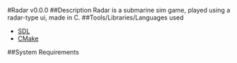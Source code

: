 #Radar v0.0.0
##Description
Radar is a submarine sim game, played using a radar-type ui, made in C.
##Tools/Libraries/Languages used
-  [SDL](http://www.libsdl.org)
-  [CMake](https://www.cmake.org)

##System Requirements
